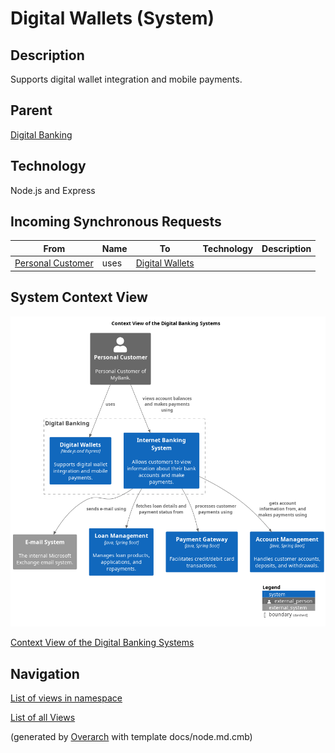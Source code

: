 
# Digital Wallets (System)
## Description
Supports digital wallet integration and mobile payments.

## Parent
[Digital Banking](../../mybank/digital-banking/context-boundary.md)

## Technology
Node.js and Express
## Incoming Synchronous Requests 
| From | Name | To | Technology | Description |
|---|---|---|---|---|
| [Personal Customer](../../mybank/personal-customer.md) | uses | [Digital Wallets](../../mybank/digital-banking/digital-wallets-system.md) |  |  |

## System Context View
![Context View of the Digital Banking Systems](../../mybank/digital-banking/context-view.png)

[Context View of the Digital Banking Systems](../../mybank/digital-banking/context-view.md)


## Navigation
[List of views in namespace](./views-in-namespace.md)

[List of all Views](../../views.md)


(generated by [Overarch](https://github.com/soulspace-org/overarch) with template docs/node.md.cmb)
